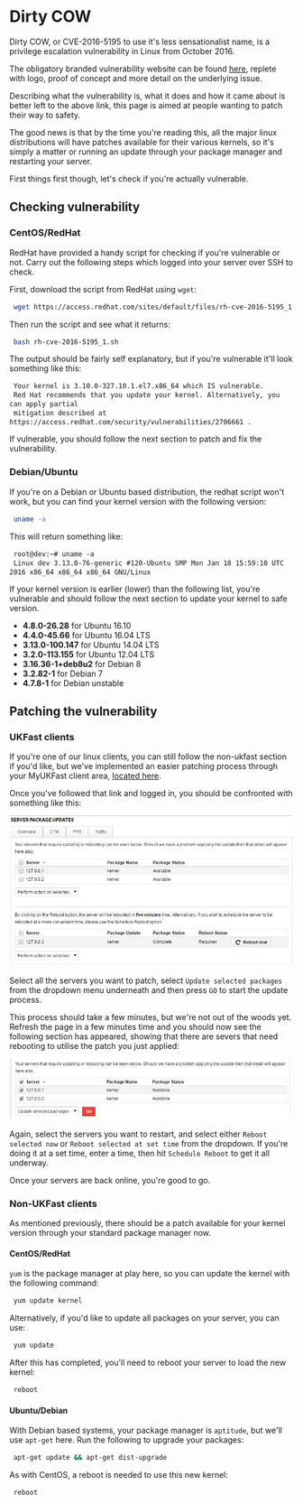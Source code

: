 # Dirty COW 

Dirty COW, or CVE-2016-5195 to use it's less sensationalist name, is a privilege escalation vulnerability in Linux from October 2016.

The obligatory branded vulnerability website can be found [here](https://dirtycow.ninja/), replete with logo, proof of concept and more detail on the underlying issue.

Describing what the vulnerability is, what it does and how it came about is better left to the above link, this page is aimed at people wanting to patch their way to safety. 

The good news is that by the time you're reading this, all the major linux distributions will have patches available for their various kernels, so it's simply a matter or running an update through your package manager and restarting your server. 

First things first though, let's check if you're actually vulnerable.

## Checking vulnerability

### CentOS/RedHat

RedHat have provided a handy script for checking if you're vulnerable or not. Carry out the following steps which logged into your server over SSH to check.

First, download the script from RedHat using `wget`:

```bash
 wget https://access.redhat.com/sites/default/files/rh-cve-2016-5195_1.sh
```

Then run the script and see what it returns:

```bash
 bash rh-cve-2016-5195_1.sh
```

The output should be fairly self explanatory, but if you're vulnerable it'll look something like this:

```console
 Your kernel is 3.10.0-327.10.1.el7.x86_64 which IS vulnerable.
 Red Hat recommends that you update your kernel. Alternatively, you can apply partial
 mitigation described at https://access.redhat.com/security/vulnerabilities/2706661 .
```

If vulnerable, you should follow the next section to patch and fix the vulnerability.

### Debian/Ubuntu

If you're on a Debian or Ubuntu based distribution, the redhat script won't work, but you can find your kernel version with the following version:


```bash
 uname -a
```

This will return something like:

```console
 root@dev:~# uname -a
 Linux dev 3.13.0-76-generic #120-Ubuntu SMP Mon Jan 18 15:59:10 UTC 2016 x86_64 x86_64 x86_64 GNU/Linux
```

If your kernel version is earlier (lower) than the following list, you're vulnerable and should follow the next section to update your kernel to safe version.


* **4.8.0-26.28** for Ubuntu 16.10
* **4.4.0-45.66** for Ubuntu 16.04 LTS
* **3.13.0-100.147** for Ubuntu 14.04 LTS
* **3.2.0-113.155** for Ubuntu 12.04 LTS
* **3.16.36-1+deb8u2** for Debian 8
* **3.2.82-1** for Debian 7
* **4.7.8-1** for Debian unstable

## Patching the vulnerability

### UKFast clients

If you're one of our linux clients, you can still follow the non-ukfast section if you'd like, but we've implemented an easier patching process through your MyUKFast client area, [located here](https://my.ukfast.co.uk/server/package-update.php).

Once you've followed that link and logged in, you should be confronted with something like this:

![Patching page](files/dirtycow1.jpg)

Select all the servers you want to patch, select `Update selected packages` from the dropdown menu underneath and then press `GO` to start the update process.

This process should take a few minutes, but we're not out of the woods yet. Refresh the page in a few minutes time and you should now see the following section has appeared, showing that there are severs that need rebooting to utilise the patch you just applied:

![Pending reboot](files/dirtycow2.jpg)

Again, select the servers you want to restart, and select either `Reboot selected now` or `Reboot selected at set time` from the dropdown. If you're doing it at a set time, enter a time, then hit `Schedule Reboot` to get it all underway.

Once your servers are back online, you're good to go.


### Non-UKFast clients

As mentioned previously, there should be a patch available for your kernel version through your standard package manager now.

#### CentOS/RedHat

`yum` is the package manager at play here, so you can update the kernel with the following command:

```bash
 yum update kernel
```

Alternatively, if you'd like to update all packages on your server, you can use:

```bash
 yum update
```

After this has completed, you'll need to reboot your server to load the new kernel:

```bash
 reboot
```

#### Ubuntu/Debian

With Debian based systems, your package manager is `aptitude`, but we'll use `apt-get` here. Run the following to upgrade your packages:

```bash
 apt-get update && apt-get dist-upgrade
```

As with CentOS, a reboot is needed to use this new kernel:

```bash
 reboot
```


